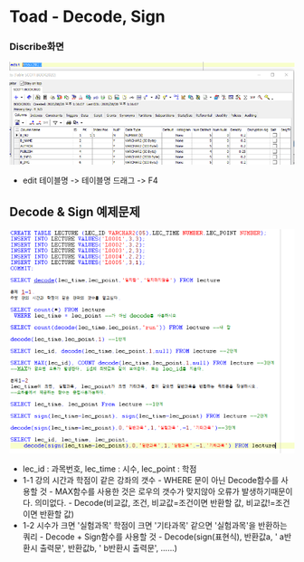 # Toad - Decode, Sign

### Discribe화면

![](../../.gitbook/assets/1-3.png)

* edit 테이블명 -&gt; 테이블명 드래그 -&gt; F4

## Decode & Sign 예제문제

![](../../.gitbook/assets/2-1.png)

* lec\_id : 과목번호, lec\_time : 시수,  lec\_point : 학점
* 1-1 강의 시간과 학점이 같은 강좌의 갯수 - WHERE 문이 아닌 Decode함수를 사용할 것 - MAX함수를 사용한 것은 로우의 갯수가 맞지않아 오류가 발생하기때문이다. 의미없다. - Decode\(비교값, 조건, 비교값=조건이면 반환할 값, 비교값!=조건이면 반환할 값\)
* 1-2 시수가 크면 '실험과목' 학점이 크면 '기타과목' 같으면 '실험과목'을 반환하는 쿼리 - Decode + Sign함수를 사용할 것 - Decode\(sign\(표현식\), 반환값a, ' a반환시 출력문', 반환값b, ' b반환시 출력문', ......\)

